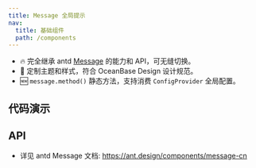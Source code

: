 ```yaml
---
title: Message 全局提示
nav:
  title: 基础组件
  path: /components
---
```


- 🔥 完全继承 antd [Message](https://ant.design/components/message-cn) 的能力和 API，可无缝切换。
- 💄 定制主题和样式，符合 OceanBase Design 设计规范。
- 🆕 `message.method()` 静态方法，支持消费 `ConfigProvider` 全局配置。

## 代码演示

<code src="./demo/basic.tsx" title="基本"></code>

## API

- 详见 antd Message 文档: https://ant.design/components/message-cn
